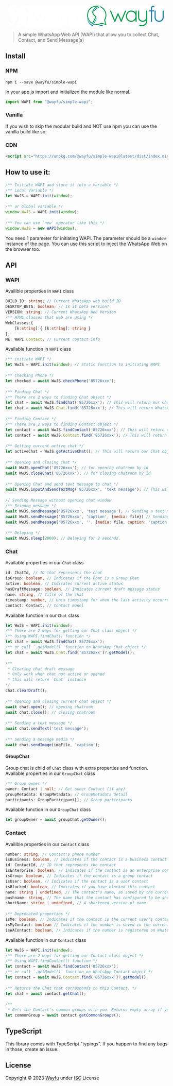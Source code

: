 <div style="text-align:center">

![logo](docs/assets/logo_white.webp#gh-dark-mode-only)
![logo](docs/assets/logo.webp#gh-light-mode-only)

</div>


> A simple WhatsApp Web API (WAPI) that allow you to collect Chat, Contact, and Send Message(s)
## Install

### NPM

```
npm i --save @wayfu/simple-wapi
```

In your app.js import and initialized the module like normal.

```js
import WAPI from "@wayfu/simple-wapi";
```

### Vanilla

If you wish to skip the modular build and NOT use npm you can use the vanilla build like so:

### CDN

```html
<script src="https://unpkg.com/@wayfu/simple-wapi@latest/dist/index.min.js"></script>
```

## How to use it:

```js
/** Initiate WAPI and store it into a variable */
/** Local Variable */
let WwJS = WAPI.init(window);

/** or Global variable */
window.WwJS = WAPI.init(window);

/** You can use `new` operator like this */
window.WwJS = new WAPI(window);
```
You need 1 parameter for initiating WAPI. The parameter should be a `window` instance of the page. You can use this script to inject the WhatsApp Web on the browser too.

## API
### WAPI
Availible properties in `WAPI` class
```ts
BUILD_ID: string; // Current WhatsApp web build ID
DESKTOP_BETA: boolean; // Is it beta version?
VERSION: string; // Current WhatsApp Web Version
/** HTML classes that web are using */
WebClasses:{
    [k:string]:{ [k:string]: string }
};
ME: WAPI.Contact; // Current contact info
```
Available function in `WAPI` class
```js
/** initiate WAPI */
let WwJS = WAPI.init(window); // Static function to initiating WAPI

/** Checking Phone */
let checked = await WwJS.checkPhone('85726xxx');

/** Finding Chat */
/** There are 2 ways to finding Chat object */
let chat = await WwJS.findChat('85726xxx'); // This will return our Chat object.
let chat = await WwJS.Chat.find('85726xxx'); // This will return WhatsApp Chat object instead.

/** Finding Contact */
/** There are 2 ways to finding Contact object */
let contact = await WwJS.findContact('85726xxx'); // This will return our Contact object.
let contact = await WwJS.Contact.find('85726xxx'); // This will return WhatsApp Chat object instead.

/** Getting current active chat */
let activeChat = WwJS.getActiveChat(); // This will return our Chat object or null if no chat were active.

/** Opening and closing chat */
await WwJS.openChat('85726xxx'); // for opening chatroom by id
await WwJS.closeChat('85726xxx'); // for closing chatroom by id

/** Opening Chat and send text message to chat */
await WwJS.inputAndSendTextMsg('85726xxx', 'text message'); // This will open the chatroom and send the message

// Sending Message without opening chat window
/** Seindng message */
await WwJS.sendMessage('85726xxx', 'test message'); // Sending a text message to id
await WwJS.sendMessage('85726xxx', 'caption', {media: file}) // Sending a message media to id
await WwJS.sendMessage('85726xxx', '', {media: file, caption: 'caption'}) // Sending a message media to id using caption property

/** Delaying */
await WwJS.sleep(2000); // Delaying for 2 seconds.
```

### Chat
Available properties in our `Chat` class
```ts
id: ChatId, // ID that represents the chat
isGroup: boolean, // Indicates if the Chat is a Group Chat
active: boolean, // Indicates current active status
hasDraftMessage: boolean, // Indicates current draft message status
name: string, // Title of the chat
timestamp: number, // Unix timestamp for when the last activity occurred
contact: Contact, // Contact model
```
Available function in our `Chat` class
```js
let WwJS = WAPI.init(window);
/** There are 2 ways for getting our Chat class object */
/** Using WAPI.findChat() function */
let chat = await WwJS.findChat('85726xxx');
/** or call `.getModel()` function on WhatsApp Chat object */
let chat = await WwJS.Chat.find('85726xxx')?.getModel();

/**
 * Clearing chat draft message
 * Only work when chat not active or opened
 * this will return `Chat` instance
*/
chat.clearDraft();

/** Opening and closing current chat object */
await chat.open(); // opening chatroom
await chat.close(); // closing chatroom

/** Sending a text message */
await chat.sendText('test message');

/** Sending a message media */
await chat.sendImage(imgFile, 'caption');
```
#### GroupChat
Group chat is child of `Chat` class with extra properties and function. Available properties in our `GroupChat` class
```ts
/** Group owner */
owner: Contact | null; // Get owner Contact (if any)
groupMetadata: GroupMetadata; // GroupMetadata detail
participants: GroupParticipant[]; // Group participants
```
Available function in our `GroupChat` class
```js
let groupOwner = await groupChat.getOwner();
```
### Contact
Availible properties in our `Contact` class
```ts
number: string, // Contact's phone number
isBusiness: boolean, // Indicates if the contact is a business contact
id: ContactId, // ID that represents the contact
isEnterprise: boolean, // Indicates if the contact is an enterprise contact
isGroup: boolean, // Indicates if the contact is a group contact
isUser: boolean, // Indicates if the contact is a user contact
isBlocked: boolean, // Indicates if you have blocked this contact
name: string | undefined, // The contact's name, as saved by the current user
pushname: string, // The name that the contact has configured to be shown publically
shortName: string | undefined, // A shortened version of name

/** Deprecated properties */
isMe: boolean, // Indicates if the contact is the current user's contact
isMyContact: boolean // Indicates if the number is saved in the current phone's contacts
isWAContact: boolean, // Indicates if the number is registered on WhatsApp
```
Available function in our `Contact` class
```js
let WwJS = WAPI.init(window);
/** There are 2 ways for getting our Contact class object */
/** Using WAPI.findContact() function */
let contact = await WwJS.findContact('85726xxx');
/** or call `.getModel()` function on WhatsApp Contact object */
let contact = await WwJS.Contact.find('85726xxx')?.getModel();

/** Returns the Chat that corresponds to this Contact. */
let chat = await contact.getChat();

/** 
 * Gets the Contact's common groups with you. Returns empty array if you don't have any common group.  */
let commonGroup = await contact.getCommonGroups();
```
## TypeScript

This library comes with TypeScript "typings". If you happen to find any bugs in those, create an issue.

## License
Copyright &copy; 2023 [Wayfu](https://github.com/wayfu-id) under [ISC](LICENSE) License